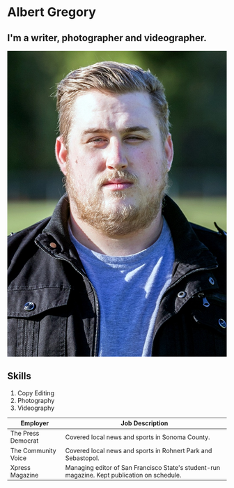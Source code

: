 # Albert Gregory
## I'm a writer, photographer and videographer. 


!['Headshot','CV headshot'](/image002.jpg)

## Skills
1. Copy Editing
2. Photography
3. Videography 

| Employer            | Job Description                                                                               |
|---------------------|-----------------------------------------------------------------------------------------------|
| The Press Democrat  | Covered local news and sports in Sonoma County.                                               |
| The Community Voice | Covered local news and sports in Rohnert Park and Sebastopol.                                 |
| Xpress Magazine     | Managing editor of San Francisco State's student-run magazine. Kept publication on schedule.  |
